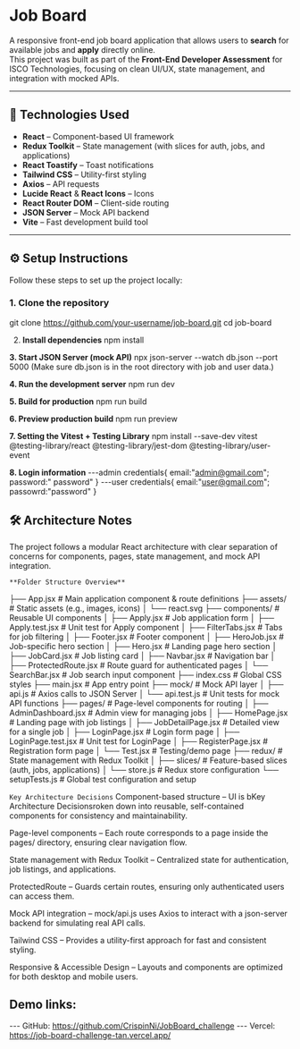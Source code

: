 # Job Board

A responsive front-end job board application that allows users to **search** for available jobs and **apply** directly online.  
This project was built as part of the **Front-End Developer Assessment** for ISCO Technologies, focusing on clean UI/UX, state management, and integration with mocked APIs.

---

## 🚀 Technologies Used

- **React** – Component-based UI framework
- **Redux Toolkit** – State management (with slices for auth, jobs, and applications)
- **React Toastify** – Toast notifications
- **Tailwind CSS** – Utility-first styling
- **Axios** – API requests
- **Lucide React** & **React Icons** – Icons
- **React Router DOM** – Client-side routing
- **JSON Server** – Mock API backend
- **Vite** – Fast development build tool

---

## ⚙️ Setup Instructions

Follow these steps to set up the project locally:

### 1. Clone the repository

git clone https://github.com/your-username/job-board.git
cd job-board

2. **Install dependencies**
npm install

**3. Start JSON Server (mock API)**
npx json-server --watch db.json --port 5000
(Make sure db.json is in the root directory with job and user data.)

**4. Run the development server**
npm run dev

**5. Build for production**
npm run build

**6. Preview production build**
npm run preview

**7. Setting the Vitest + Testing Library**
npm install --save-dev vitest @testing-library/react @testing-library/jest-dom @testing-library/user-event

**8. Login information**
---admin credentials{
    email:"admin@gmail.com";
    password:" password"
}
---user credentials{
    email:"user@gmail.com";
    passowrd:"password"
}


## 🛠 Architecture Notes
The project follows a modular React architecture with clear separation of concerns for components, pages, state management, and mock API integration.

`**Folder Structure Overview**`

├── App.jsx # Main application component & route definitions
├── assets/ # Static assets (e.g., images, icons)
│ └── react.svg
├── components/ # Reusable UI components
│ ├── Apply.jsx # Job application form
│ ├── Apply.test.jsx # Unit test for Apply component
│ ├── FilterTabs.jsx # Tabs for job filtering
│ ├── Footer.jsx # Footer component
│ ├── HeroJob.jsx # Job-specific hero section
│ ├── Hero.jsx # Landing page hero section
│ ├── JobCard.jsx # Job listing card
│ ├── Navbar.jsx # Navigation bar
│ ├── ProtectedRoute.jsx # Route guard for authenticated pages
│ └── SearchBar.jsx # Job search input component
├── index.css # Global CSS styles
├── main.jsx # App entry point
├── mock/ # Mock API layer
│ ├── api.js # Axios calls to JSON Server
│ └── api.test.js # Unit tests for mock API functions
├── pages/ # Page-level components for routing
│ ├── AdminDashboard.jsx # Admin view for managing jobs
│ ├── HomePage.jsx # Landing page with job listings
│ ├── JobDetailPage.jsx # Detailed view for a single job
│ ├── LoginPage.jsx # Login form page
│ ├── LoginPage.test.jsx # Unit test for LoginPage
│ ├── RegisterPage.jsx # Registration form page
│ └── Test.jsx # Testing/demo page
├── redux/ # State management with Redux Toolkit
│ ├── slices/ # Feature-based slices (auth, jobs, applications)
│ └── store.js # Redux store configuration
└── setupTests.js # Global test configuration and setup

`Key Architecture Decisions`
Component-based structure – UI is bKey Architecture Decisionsroken down into reusable, self-contained components for consistency and maintainability.

Page-level components – Each route corresponds to a page inside the pages/ directory, ensuring clear navigation flow.

State management with Redux Toolkit – Centralized state for authentication, job listings, and applications.

ProtectedRoute – Guards certain routes, ensuring only authenticated users can access them.

Mock API integration – mock/api.js uses Axios to interact with a json-server backend for simulating real API calls.

Tailwind CSS – Provides a utility-first approach for fast and consistent styling.

Responsive & Accessible Design – Layouts and components are optimized for both desktop and mobile users.

## Demo links:

--- GitHub: https://github.com/CrispinNi/JobBoard_challenge
--- Vercel: https://job-board-challenge-tan.vercel.app/